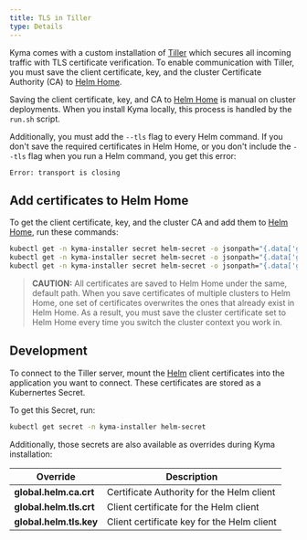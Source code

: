 ```yaml
---
title: TLS in Tiller
type: Details
---
```


Kyma comes with a custom installation of [Tiller](https://helm.sh/docs/glossary/#tiller) which secures all incoming traffic with TLS certificate verification. To enable communication with Tiller, you must save the client certificate, key, and the cluster Certificate Authority (CA) to [Helm Home](https://helm.sh/docs/glossary/#helm-home-helm-home).

Saving the client certificate, key, and CA to [Helm Home](https://helm.sh/docs/glossary/#helm-home-helm-home) is manual on cluster deployments. When you install Kyma locally, this process is handled by the `run.sh` script.

Additionally, you must add the `--tls` flag to every Helm command.
If you don't save the required certificates in Helm Home, or you don't include the `--tls` flag when you run a Helm command, you get this error:
```
Error: transport is closing
```

## Add certificates to Helm Home

To get the client certificate, key, and the cluster CA and add them to [Helm Home](https://helm.sh/docs/glossary/#helm-home-helm-home), run these commands:
  ```bash
  kubectl get -n kyma-installer secret helm-secret -o jsonpath="{.data['global\.helm\.ca\.crt']}" | base64 --decode > "$(helm home)/ca.pem";
  kubectl get -n kyma-installer secret helm-secret -o jsonpath="{.data['global\.helm\.tls\.crt']}" | base64 --decode > "$(helm home)/cert.pem";
  kubectl get -n kyma-installer secret helm-secret -o jsonpath="{.data['global\.helm\.tls\.key']}" | base64 --decode > "$(helm home)/key.pem";
  ```

> **CAUTION:** All certificates are saved to Helm Home under the same, default path. When you save certificates of multiple clusters to Helm Home, one set of certificates overwrites the ones that already exist in Helm Home. As a result, you must save the cluster certificate set to Helm Home every time you switch the cluster context you work in.

## Development

To connect to the Tiller server, mount the [Helm](https://helm.sh/) client certificates into the application you want to connect. These certificates are stored as a Kubernertes Secret.

To get this Secret, run:
  ```bash
  kubectl get secret -n kyma-installer helm-secret
  ```

Additionally, those secrets are also available as overrides during Kyma installation:

| Override | Description |
| --- | --- |
| **global.helm.ca.crt** | Certificate Authority for the Helm client |
| **global.helm.tls.crt** | Client certificate for the Helm client |
| **global.helm.tls.key** | Client certificate key for the Helm client |
